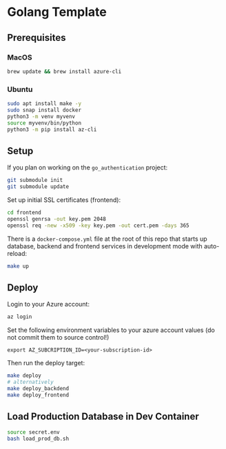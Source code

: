 # Golang Template

## Prerequisites

### MacOS

```bash
brew update && brew install azure-cli
```

### Ubuntu

```bash
sudo apt install make -y
sudo snap install docker
python3 -m venv myvenv
source myvenv/bin/python
python3 -m pip install az-cli
```

## Setup

If you plan on working on the `go_authentication` project:

```bash
git submodule init
git submodule update
```

Set up initial SSL certificates (frontend):

```bash
cd frontend
openssl genrsa -out key.pem 2048
openssl req -new -x509 -key key.pem -out cert.pem -days 365
```

There is a `docker-compose.yml` file at the root of this repo that starts up
database, backend and frontend services in development mode with auto-reload:

```bash
make up
```

## Deploy

Login to your Azure account:

```bash
az login
```

Set the following environment variables to your azure account values (do not commit them to source control!)

`export AZ_SUBCRIPTION_ID=<your-subscription-id>`

Then run the deploy target:

```bash
make deploy
# alternatively
make deploy_backdend
make deploy_frontend
```

## Load Production Database in Dev Container

```bash
source secret.env
bash load_prod_db.sh
```

